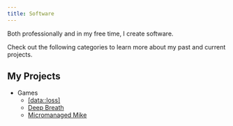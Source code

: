 ```yaml
---
title: Software
---
```


Both professionally and in my free time, I create software.

Check out the following categories to learn more about my past and current projects.

## My Projects

- Games
  - [[data::loss]](/software/games/data-loss)
  - [Deep Breath](/software/games/deep-breath)
  - [Micromanaged Mike](/software/games/micromanaged-mike)